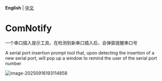 **English** | [中文](README_zh.md)
# ComNotify
一个串口插入提示工具，在检测到新串口插入后，会弹窗提醒串口号

A serial port insertion prompt tool that, upon detecting the insertion of a new serial port, will pop up a window to remind the user of the serial port number

![image-20250916193114858](C:\Users\Angel\AppData\Roaming\Typora\typora-user-images\image-20250916193114858.png)

